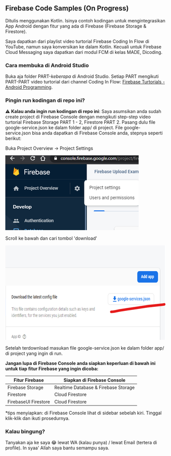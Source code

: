 ## Firebase Code Samples (On Progress)

Ditulis menggunakan Kotlin. Isinya contoh kodingan untuk mengintegrasikan App Android dengan fitur yang ada di Firebase (Firebase Storage & Firestore).

Saya dapatkan dari playlist video turtorial Firebase Coding In Flow di YouTube, namun saya konversikan ke dalam Kotlin. Kecuali untuk Firebase Cloud Messaging saya dapatkan dari modul FCM di kelas MADE, Dicoding.

### Cara membuka di Android Studio

Buka aja folder PART-*keberapa* di Android Studio. Setiap PART mengikuti PART-PART video turtorial dari channel Coding In Flow: [Firebase Turtorials - Android Programming](https://www.youtube.com/watch?v=JVokoelQ1RI&list=PLrnPJCHvNZuBf5KH4XXOthtgo6E4Epjl8).

### Pingin run kodingan di repo ini?

:warning: **Kalau anda ingin run kodingan di repo ini**: Saya asumsikan anda sudah create project di Firebase Console dengan mengikuti step-step video turtorial Firebase Storage PART 1 - 2, Firestore PART 2. Pasang dulu file google-service.json ke dalam folder app/ di project. File google-service.json bisa anda dapatkan di Firebase Console anda, stepnya seperti berikut:

Buka Project Overview -> Project Settings

<img src="images/Annotation 2020-01-04 110211.png" width="419" height="235">

Scroll ke bawah dan cari tombol 'download'

<img src="images/Annotation 2020-01-04 110717.png" width="666" height="297">

Setelah terdownload masukan file google-service.json ke dalam folder app/ di project yang ingin di run.

**Jangan lupa di Firebase Console anda siapkan keperluan di bawah ini untuk tiap fitur Firebase yang ingin dicoba:**

| Fitur Firebase | Siapkan di Firebase Console |
| --- | --- |
| Firebase Storage | Realtime Database & Firebase Storage |
| Firestore | Cloud Firestore |
| FirebaseUI Firestore | Cloud Firestore |

\*tips menyiapkan: di Firebase Console lihat di sidebar sebelah kiri. Tinggal klik-klik dan ikuti prosedurnya.

### Kalau bingung?

Tanyakan aja ke saya 😂 lewat WA (kalau punya) / lewat Email (tertera di profile). In syaa' Allah saya bantu semampu saya.
